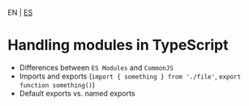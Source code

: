 <!-- MULTILANGUAJE MENU START -->
EN | [ES](https://lckpig.gitbook.io/es-practical-dev-handbook/typescript/modules-namespaces/handling-modules)
<!-- MULTILANGUAJE MENU END -->

# Handling modules in TypeScript

- Differences between `ES Modules` and `CommonJS`
- Imports and exports (`import { something } from './file'`, `export function something()`)
- Default exports vs. named exports 